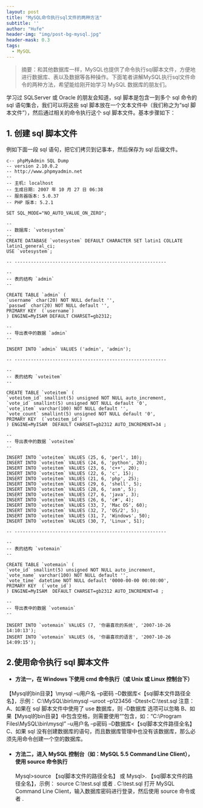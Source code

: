 ```yaml
---
layout: post
title: "MySQL命令执行sql文件的两种方法"
subtitle: ''
author: "Hufe"
header-img: "img/post-bg-mysql.jpg"
header-mask: 0.3
tags:
  - MySQL
---
```


> 摘要：和其他数据库一样，MySQL也提供了命令执行sql脚本文件，方便地进行数据库、表以及数据等各种操作。下面笔者讲解MySQL执行sql文件命令的两种方法，希望能给刚开始学习 MySQL 数据库的朋友们。

学习过 SQLServer 或 Oracle 的朋友会知道，sql 脚本是包含一到多个 sql 命令的 sql 语句集合，我们可以将这些 sql 脚本放在一个文本文件中（我们称之为“sql 脚本文件”），然后通过相关的命令执行这个 sql 脚本文件。基本步骤如下：
## 1. 创建 sql 脚本文件

例如下面一段 sql 语句，把它们拷贝到记事本，然后保存为 sql 后缀文件。

``` MySQL
c-- phpMyAdmin SQL Dump    
-- version 2.10.0.2    
-- http://www.phpmyadmin.net  
--    
-- 主机: localhost    
-- 生成日期: 2007 年 10 月 27 日 06:38    
-- 服务器版本: 5.0.37    
-- PHP 版本: 5.2.1    

SET SQL_MODE="NO_AUTO_VALUE_ON_ZERO";    

--    
-- 数据库: `votesystem`    
--    
CREATE DATABASE `votesystem` DEFAULT CHARACTER SET latin1 COLLATE latin1_general_ci;    
USE `votesystem`;    

-- --------------------------------------------------------    

--    
-- 表的结构 `admin`    
--    

CREATE TABLE `admin` (    
`username` char(20) NOT NULL default '',    
`passwd` char(20) NOT NULL default '',    
PRIMARY KEY  (`username`)    
) ENGINE=MyISAM DEFAULT CHARSET=gb2312;    

--    
-- 导出表中的数据 `admin`    
--    

INSERT INTO `admin` VALUES ('admin', 'admin');    

-- --------------------------------------------------------    

--    
-- 表的结构 `voteitem`    
--    

CREATE TABLE `voteitem` (    
`voteitem_id` smallint(5) unsigned NOT NULL auto_increment,    
`vote_id` smallint(5) unsigned NOT NULL default '0',    
`vote_item` varchar(100) NOT NULL default '',    
`vote_count` smallint(5) unsigned NOT NULL default '0',    
PRIMARY KEY  (`voteitem_id`)    
) ENGINE=MyISAM  DEFAULT CHARSET=gb2312 AUTO_INCREMENT=34 ;    

--    
-- 导出表中的数据 `voteitem`    
--    

INSERT INTO `voteitem` VALUES (25, 6, 'perl', 10);    
INSERT INTO `voteitem` VALUES (24, 6, 'python', 20);    
INSERT INTO `voteitem` VALUES (23, 6, 'c++', 20);    
INSERT INTO `voteitem` VALUES (22, 6, 'c', 15);    
INSERT INTO `voteitem` VALUES (21, 6, 'php', 25);    
INSERT INTO `voteitem` VALUES (29, 6, 'shell', 5);    
INSERT INTO `voteitem` VALUES (28, 6, 'asm', 5);    
INSERT INTO `voteitem` VALUES (27, 6, 'java', 3);    
INSERT INTO `voteitem` VALUES (26, 6, 'c#', 4);    
INSERT INTO `voteitem` VALUES (33, 7, 'Mac OS', 60);    
INSERT INTO `voteitem` VALUES (32, 7, 'OS/2', 5);    
INSERT INTO `voteitem` VALUES (31, 7, 'Windows', 50);    
INSERT INTO `voteitem` VALUES (30, 7, 'Linux', 51);    

-- --------------------------------------------------------    

--    
-- 表的结构 `votemain`    
--    

CREATE TABLE `votemain` (    
`vote_id` smallint(5) unsigned NOT NULL auto_increment,    
`vote_name` varchar(100) NOT NULL default '',    
`vote_time` datetime NOT NULL default '0000-00-00 00:00:00',    
PRIMARY KEY  (`vote_id`)    
) ENGINE=MyISAM  DEFAULT CHARSET=gb2312 AUTO_INCREMENT=8 ;    

--    
-- 导出表中的数据 `votemain`    
--    

INSERT INTO `votemain` VALUES (7, '你最喜欢的系统', '2007-10-26 14:10:13');    
INSERT INTO `votemain` VALUES (6, '你最喜欢的语言', '2007-10-26 14:09:15');
```

## 2.使用命令执行 sql 脚本文件
- #### 方法一，在 Windows 下使用 cmd 命令执行（或 Unix 或 Linux 控制台下）

【Mysql的bin目录】\mysql –u用户名 –p密码 –D数据库<【sql脚本文件路径全名】，示例：
C:\MySQL\bin\mysql –uroot –p123456 -Dtest<C:\test.sql
注意：
A、如果在 sql 脚本文件中使用了 use 数据库，则 -D数据库 选项可以忽略
B、如果【Mysql的bin目录】中包含空格，则需要使用“”包含，如：“C:\Program Files\MySQL\bin\mysql” –u用户名 –p密码 –D数据库<【sql脚本文件路径全名】
C、如果 sql 没有创建数据库的语句，而且数据库管理中也没有该数据库，那么必须先用命令创建一个空的数据库。

- #### 方法二，进入 MySQL 控制台（如：MySQL 5.5 Command Line Client），使用 source 命令执行
  Mysql>source 【sql脚本文件的路径全名】 或 Mysql>\. 【sql脚本文件的路径全名】，示例：
  source C:\test.sql 或者 \. C:\test.sql
  打开 MySQL Command Line Client，输入数据库密码进行登录，然后使用 source 命令或者 \.